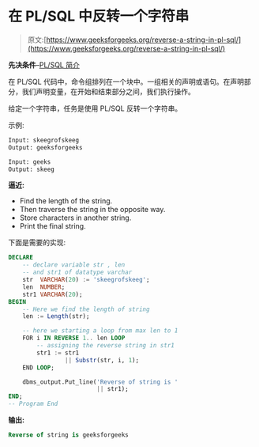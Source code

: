 # 在 PL/SQL 中反转一个字符串

> 原文:[https://www.geeksforgeeks.org/reverse-a-string-in-pl-sql/](https://www.geeksforgeeks.org/reverse-a-string-in-pl-sql/)

**先决条件**–[PL/SQL 简介](https://www.geeksforgeeks.org/plsql-introduction/)

在 PL/SQL 代码中，命令组排列在一个块中。一组相关的声明或语句。在声明部分，我们声明变量，在开始和结束部分之间，我们执行操作。

给定一个字符串，任务是使用 PL/SQL 反转一个字符串。

示例:

```sql
Input: skeegrofskeeg
Output: geeksforgeeks

Input: geeks
Output: skeeg

```

**逼近:**

*   Find the length of the string.
*   Then traverse the string in the opposite way.
*   Store characters in another string.
*   Print the final string.

下面是需要的实现:

```sql
DECLARE
    -- declare variable str , len 
    -- and str1 of datatype varchar
    str  VARCHAR(20) := 'skeegrofskeeg';
    len  NUMBER;
    str1 VARCHAR(20);
BEGIN
    -- Here we find the length of string
    len := Length(str);

    -- here we starting a loop from max len to 1
    FOR i IN REVERSE 1.. len LOOP
        -- assigning the reverse string in str1               
        str1 := str1
                || Substr(str, i, 1);
    END LOOP;

    dbms_output.Put_line('Reverse of string is '
                         || str1);
END;
-- Program End 
```

**输出:**

```sql
Reverse of string is geeksforgeeks

```
